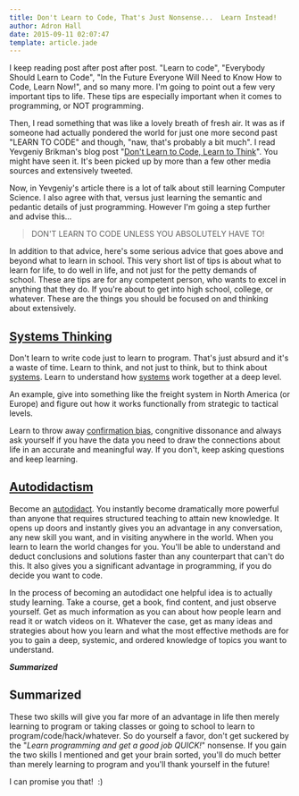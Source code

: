 ```yaml
---
title: Don't Learn to Code, That's Just Nonsense...  Learn Instead!
author: Adron Hall
date: 2015-09-11 02:07:47
template: article.jade
---
```

I keep reading post after post after post. "Learn to code", "Everybody Should Learn to Code", "In the Future Everyone Will Need to Know How to Code, Learn Now!", and so many more. I'm going to point out a few very important tips to life. These tips are especially important when it comes to programming, or NOT programming.

<span class="more"></span>

Then, I read something that was like a lovely breath of fresh air. It was as if someone had actually pondered the world for just one more second past "LEARN TO CODE" and though, "naw, that's probably a bit much". I read Yevgeniy Brikman's blog post "<a href="http://www.ybrikman.com/writing/2014/05/19/dont-learn-to-code-learn-to-think/" target="_blank">Don't Learn to Code, Learn to Think</a>". You might have seen it. It's been picked up by more than a few other media sources and extensively tweeted.

Now, in Yevgeniy's article there is a lot of talk about still learning Computer Science. I also agree with that, versus just learning the semantic and pedantic details of just programming. However I'm going a step further and advise this...

>DON'T LEARN TO CODE UNLESS YOU ABSOLUTELY HAVE TO!

In addition to that advice, here's some serious advice that goes above and beyond what to learn in school. This very short list of tips is about what to learn for life, to do well in life, and not just for the petty demands of school. These are tips are for any competent person, who wants to excel in anything that they do. If you're about to get into high school, college, or whatever. These are the things you should be focused on and thinking about extensively.

## [Systems Thinking](https://en.wikipedia.org/wiki/Systems_thinking)

Don't learn to write code just to learn to program. That's just absurd and it's a waste of time. Learn to think, and not just to think, but to think about <a href="https://en.wikipedia.org/wiki/Systems_thinking" target="_blank">systems</a>. Learn to understand how <a href="https://en.wikipedia.org/wiki/Systems_thinking" target="_blank">systems</a> work together at a deep level.

An example, give into something like the freight system in North America (or Europe) and figure out how it works functionally from strategic to tactical levels.

Learn to throw away <a href="https://en.wikipedia.org/wiki/Confirmation_bias" target="_blank">confirmation bias</a>, congnitive dissonance and always ask yourself if you have the data you need to draw the connections about life in an accurate and meaningful way. If you don't, keep asking questions and keep learning.

## [Autodidactism](https://en.wikipedia.org/wiki/Autodidacticism)

</a>Become an <a href="https://en.wikipedia.org/wiki/Autodidacticism" target="_blank">autodidact</a>. You instantly become dramatically more powerful than anyone that requires structured teaching to attain new knowledge. It opens up doors and instantly gives you an advantage in any conversation, any new skill you want, and in visiting anywhere in the world. When you learn to learn the world changes for you. You'll be able to understand and deduct conclusions and solutions faster than any counterpart that can't do this. It also gives you a significant advantage in programming, if you do decide you want to code.

In the process of becoming an autodidact one helpful idea is to actually study learning. Take a course, get a book, find content, and just observe yourself. Get as much information as you can about how people learn and read it or watch videos on it. Whatever the case, get as many ideas and strategies about how you learn and what the most effective methods are for you to gain a deep, systemic, and ordered knowledge of topics you want to understand.

<em><strong>Summarized</strong></em>

## Summarized

These two skills will give you far more of an advantage in life then merely learning to program or taking classes or going to school to learn to program/code/hack/whatever. So do yourself a favor, don't get suckered by the "<em>Learn programming and get a good job QUICK!</em>" nonsense. If you gain the two skills I mentioned and get your brain sorted, you'll do much better than merely learning to program and you'll thank yourself in the future!

I can promise you that!  :)
